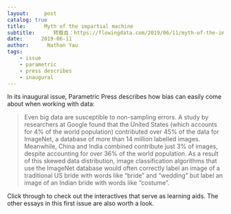 ```yaml
---
layout:     post
catalog: true
title:      Myth of the impartial machine
subtitle:      转载自：https://flowingdata.com/2019/06/11/myth-of-the-impartial-machine/
date:      2019-06-11
author:      Nathan Yau
tags:
    - issue
    - parametric
    - press describes
    - inaugural
---
```


In its inaugural issue, Parametric Press describes how bias can easily come about when working with data:

> Even big data are susceptible to non-sampling errors. A study by researchers at Google found that the United States (which accounts for 4% of the world population) contributed over 45% of the data for ImageNet, a database of more than 14 million labelled images. Meanwhile, China and India combined contribute just 3% of images, despite accounting for over 36% of the world population. As a result of this skewed data distribution, image classification algorithms that use the ImageNet database would often correctly label an image of a traditional US bride with words like “bride” and “wedding” but label an image of an Indian bride with words like “costume”.

Click through to check out the interactives that serve as learning aids. The other essays in this first issue are also worth a look.
